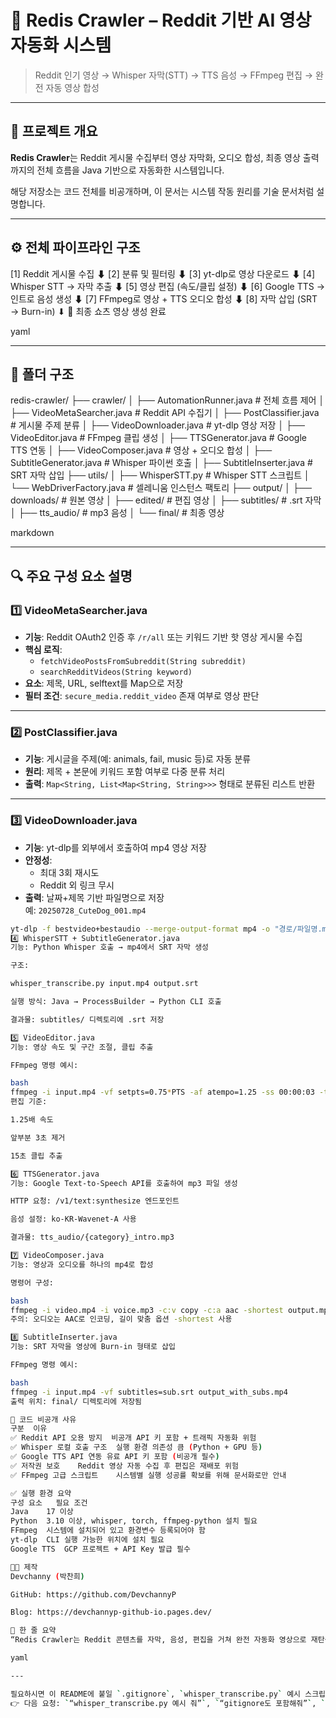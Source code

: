 # 🔴 Redis Crawler – Reddit 기반 AI 영상 자동화 시스템

> Reddit 인기 영상 → Whisper 자막(STT) → TTS 음성 → FFmpeg 편집 → 완전 자동 영상 합성

---

## 🧠 프로젝트 개요

**Redis Crawler**는 Reddit 게시물 수집부터 영상 자막화, 오디오 합성, 최종 영상 출력까지의 전체 흐름을 Java 기반으로 자동화한 시스템입니다.

해당 저장소는 코드 전체를 비공개하며, 이 문서는 시스템 작동 원리를 기술 문서처럼 설명합니다.

---

## ⚙️ 전체 파이프라인 구조

[1] Reddit 게시물 수집
⬇
[2] 분류 및 필터링
⬇
[3] yt-dlp로 영상 다운로드
⬇
[4] Whisper STT → 자막 추출
⬇
[5] 영상 편집 (속도/클립 설정)
⬇
[6] Google TTS → 인트로 음성 생성
⬇
[7] FFmpeg로 영상 + TTS 오디오 합성
⬇
[8] 자막 삽입 (SRT → Burn-in)
⬇
🎉 최종 쇼츠 영상 생성 완료

yaml

---

## 📁 폴더 구조

redis-crawler/
├── crawler/
│ ├── AutomationRunner.java # 전체 흐름 제어
│ ├── VideoMetaSearcher.java # Reddit API 수집기
│ ├── PostClassifier.java # 게시물 주제 분류
│ ├── VideoDownloader.java # yt-dlp 영상 저장
│ ├── VideoEditor.java # FFmpeg 클립 생성
│ ├── TTSGenerator.java # Google TTS 연동
│ ├── VideoComposer.java # 영상 + 오디오 합성
│ ├── SubtitleGenerator.java # Whisper 파이썬 호출
│ ├── SubtitleInserter.java # SRT 자막 삽입
├── utils/
│ ├── WhisperSTT.py # Whisper STT 스크립트
│ └── WebDriverFactory.java # 셀레니움 인스턴스 팩토리
├── output/
│ ├── downloads/ # 원본 영상
│ ├── edited/ # 편집 영상
│ ├── subtitles/ # .srt 자막
│ ├── tts_audio/ # mp3 음성
│ └── final/ # 최종 영상

markdown

---

## 🔍 주요 구성 요소 설명

### 1️⃣ VideoMetaSearcher.java

- **기능**: Reddit OAuth2 인증 후 `/r/all` 또는 키워드 기반 핫 영상 게시물 수집
- **핵심 로직**:
  - `fetchVideoPostsFromSubreddit(String subreddit)`
  - `searchRedditVideos(String keyword)`
- **요소**: 제목, URL, selftext를 Map으로 저장
- **필터 조건**: `secure_media.reddit_video` 존재 여부로 영상 판단

---

### 2️⃣ PostClassifier.java

- **기능**: 게시글을 주제(예: animals, fail, music 등)로 자동 분류
- **원리**: 제목 + 본문에 키워드 포함 여부로 다중 분류 처리
- **출력**: `Map<String, List<Map<String, String>>>` 형태로 분류된 리스트 반환

---

### 3️⃣ VideoDownloader.java

- **기능**: yt-dlp를 외부에서 호출하여 mp4 영상 저장
- **안정성**:
  - 최대 3회 재시도
  - Reddit 외 링크 무시
- **출력**: 날짜+제목 기반 파일명으로 저장  
  예: `20250728_CuteDog_001.mp4`

```bash
yt-dlp -f bestvideo+bestaudio --merge-output-format mp4 -o "경로/파일명.mp4" URL
4️⃣ WhisperSTT + SubtitleGenerator.java
기능: Python Whisper 호출 → mp4에서 SRT 자막 생성

구조:

whisper_transcribe.py input.mp4 output.srt

실행 방식: Java → ProcessBuilder → Python CLI 호출

결과물: subtitles/ 디렉토리에 .srt 저장

5️⃣ VideoEditor.java
기능: 영상 속도 및 구간 조절, 클립 추출

FFmpeg 명령 예시:

bash
ffmpeg -i input.mp4 -vf setpts=0.75*PTS -af atempo=1.25 -ss 00:00:03 -t 00:00:15 output.mp4
편집 기준:

1.25배 속도

앞부분 3초 제거

15초 클립 추출

6️⃣ TTSGenerator.java
기능: Google Text-to-Speech API를 호출하여 mp3 파일 생성

HTTP 요청: /v1/text:synthesize 엔드포인트

음성 설정: ko-KR-Wavenet-A 사용

결과물: tts_audio/{category}_intro.mp3

7️⃣ VideoComposer.java
기능: 영상과 오디오를 하나의 mp4로 합성

명령어 구성:

bash
ffmpeg -i video.mp4 -i voice.mp3 -c:v copy -c:a aac -shortest output.mp4
주의: 오디오는 AAC로 인코딩, 길이 맞춤 옵션 -shortest 사용

8️⃣ SubtitleInserter.java
기능: SRT 자막을 영상에 Burn-in 형태로 삽입

FFmpeg 명령 예시:

bash
ffmpeg -i input.mp4 -vf subtitles=sub.srt output_with_subs.mp4
출력 위치: final/ 디렉토리에 저장됨

🔐 코드 비공개 사유
구분	이유
✅ Reddit API 오용 방지	비공개 API 키 포함 + 트래픽 자동화 위험
✅ Whisper 로컬 호출 구조	실행 환경 의존성 큼 (Python + GPU 등)
✅ Google TTS API 연동	유료 API 키 포함 (비공개 필수)
✅ 저작권 보호	Reddit 영상 자동 수집 후 편집은 재배포 위험
✅ FFmpeg 고급 스크립트	시스템별 실행 성공률 확보를 위해 문서화로만 안내

✅ 실행 환경 요약
구성 요소	필요 조건
Java	17 이상
Python	3.10 이상, whisper, torch, ffmpeg-python 설치 필요
FFmpeg	시스템에 설치되어 있고 환경변수 등록되어야 함
yt-dlp	CLI 실행 가능한 위치에 설치 필요
Google TTS	GCP 프로젝트 + API Key 발급 필수

🧑‍💻 제작
Devchanny (박찬희)

GitHub: https://github.com/DevchannyP

Blog: https://devchannyp-github-io.pages.dev/

🧵 한 줄 요약
“Redis Crawler는 Reddit 콘텐츠를 자막, 음성, 편집을 거쳐 완전 자동화 영상으로 재탄생시키는 Java 기반 AI 영상 생성 시스템입니다. (코드는 보안·정책상 비공개)”

yaml

---

필요하시면 이 README에 붙일 `.gitignore`, `whisper_transcribe.py` 예시 스크립트, 또는 `gh-pages`용 소개 페이지도 제공해드릴 수 있습니다.  
👉 다음 요청: `“whisper_transcribe.py 예시 줘”`, `“gitignore도 포함해줘”`, `“사
